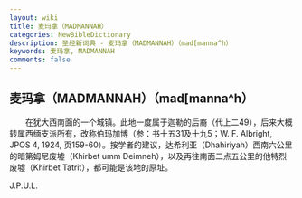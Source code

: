 ```yaml
---
layout: wiki
title: 麦玛拿（MADMANNAH）
categories: NewBibleDictionary
description: 圣经新词典 - 麦玛拿（MADMANNAH）（mad[manna^h）
keywords: 麦玛拿, MADMANNAH
comments: false
---
```


## 麦玛拿（MADMANNAH）（mad[manna^h）

　　在犹大西南面的一个城镇。此地一度属于迦勒的后裔（代上二49），后来大概转属西缅支派所有，改称伯玛加博（参：书十五31及十九5；W. F. Albright, JPOS 4, 1924, 页159-60）。按学者的建议，达希利亚（Dhahiriyah）西南六公里的暗第姆尼废墟（Khirbet umm Deimneh），以及再往南面二点五公里的他特烈废墟（Khirbet Tatrit），都可能是该地的原址。

J.P.U.L.








